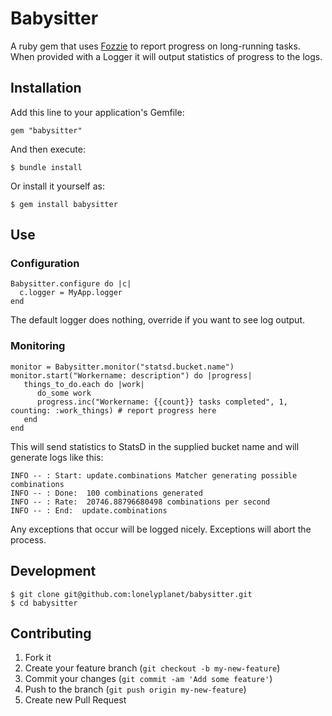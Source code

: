 # Babysitter

A ruby gem that uses [Fozzie](http://github.com/lonelyplanet/fozzie) to report progress on long-running tasks.
When provided with a Logger it will output statistics of progress to the logs.

## Installation

Add this line to your application's Gemfile:

    gem "babysitter"

And then execute:

    $ bundle install

Or install it yourself as:

    $ gem install babysitter

## Use


### Configuration

    Babysitter.configure do |c|
      c.logger = MyApp.logger
    end

The default logger does nothing, override if you want to see log output.

### Monitoring

    monitor = Babysitter.monitor("statsd.bucket.name")
    monitor.start("Workername: description") do |progress|
       things_to_do.each do |work|
          do_some work
          progress.inc("Workername: {{count}} tasks completed", 1, counting: :work_things) # report progress here
       end
    end


This will send statistics to StatsD in the supplied bucket name and will generate logs like this:


    INFO -- : Start: update.combinations Matcher generating possible combinations
    INFO -- : Done:  100 combinations generated
    INFO -- : Rate:  20746.88796680498 combinations per second
    INFO -- : End:  update.combinations


Any exceptions that occur will be logged nicely. Exceptions will abort the process.

## Development

    $ git clone git@github.com:lonelyplanet/babysitter.git
    $ cd babysitter

## Contributing

1. Fork it
2. Create your feature branch (`git checkout -b my-new-feature`)
3. Commit your changes (`git commit -am 'Add some feature'`)
4. Push to the branch (`git push origin my-new-feature`)
5. Create new Pull Request
